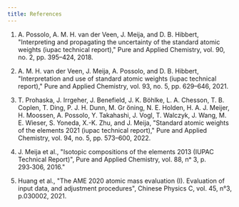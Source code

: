 ```yaml
---
title: References
---
```


1. A. Possolo, A. M. H. van der Veen, J. Meija, and D. B. Hibbert, "Interpreting and propagating the uncertainty of the standard atomic weights (iupac technical report)," Pure and Applied Chemistry, vol. 90, no. 2, pp. 395–424, 2018.

2. A. M. H. van der Veen, J. Meija, A. Possolo, and D. B. Hibbert, "Interpretation and use of standard atomic weights (iupac technical report)," Pure and Applied Chemistry, vol. 93, no. 5, pp. 629–646, 2021.

3. T. Prohaska, J. Irrgeher, J. Benefield, J. K. Böhlke, L. A. Chesson, T. B. Coplen, T. Ding, P. J. H. Dunn, M. Gr ̈öning, N. E. Holden, H. A. J. Meijer, H. Moossen, A. Possolo, Y. Takahashi, J. Vogl, T. Walczyk, J. Wang, M. E. Wieser, S. Yoneda, X.-K. Zhu, and J. Meija, "Standard atomic weights of the elements 2021 (iupac technical report)," Pure and Applied Chemistry, vol. 94, no. 5, pp. 573–600, 2022.


4. J. Meija et al., "Isotopic compositions of the elements 2013 (IUPAC Technical Report)", Pure and Applied Chemistry, vol. 88, nᵒ 3, p. 293‑306, 2016."

5. Huang et al.,  "The AME 2020 atomic mass evaluation (I). Evaluation of input data, and adjustment procedures", Chinese Physics C, vol. 45, n°3, p.030002, 2021.
